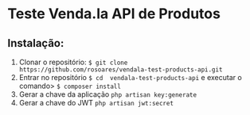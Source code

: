 # Teste Venda.la API de Produtos

## Instalação:

1. Clonar o repositório: `$ git clone https://github.com/rosoares/vendala-test-products-api.git`
2. Entrar no repositório `$ cd  vendala-test-products-api` e executar o comando> `$ composer install`
3. Gerar a chave da aplicação `php artisan key:generate`
4. Gerar a chave do JWT `php artisan jwt:secret`